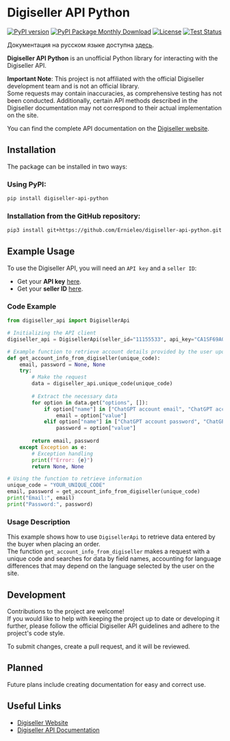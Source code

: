 
# Digiseller API Python

[![PyPI version](https://img.shields.io/pypi/v/digiseller-api-python.svg?cacheSeconds=3600)](https://pypi.org/project/digiseller-api-python)
[![PyPI Package Monthly Download](https://img.shields.io/pypi/dm/digiseller-api-python)](https://pypistats.org/packages/digiseller-api-python)
[![License](https://img.shields.io/github/license/Ernieleo/digiseller-api-python)](https://github.com/Ernieleo/digiseller-api-python/blob/master/LICENSE)
[![Test Status](https://github.com/Ernieleo/digiseller-api-python/actions/workflows/test.yml/badge.svg)](https://github.com/Ernieleo/digiseller-api-python/actions/workflows/test.yml)

Документация на русском языке доступна [здесь](./docs/README_ru.md).

**Digiseller API Python** is an unofficial Python library for interacting with the Digiseller API.

**Important Note**: This project is not affiliated with the official Digiseller development team and is not an official library.  
Some requests may contain inaccuracies, as comprehensive testing has not been conducted. Additionally, certain API methods described in the Digiseller documentation may not correspond to their actual implementation on the site.

You can find the complete API documentation on the [Digiseller website](https://my.digiseller.com/inside/api.asp).

## Installation

The package can be installed in two ways:

### Using PyPI:
```sh
pip install digiseller-api-python
```

### Installation from the GitHub repository:
```sh
pip3 install git+https://github.com/Ernieleo/digiseller-api-python.git
```

## Example Usage

To use the Digiseller API, you will need an `API key` and a `seller ID`:

- Get your **API key** [here](https://my.digiseller.com/inside/api_keys.asp).
- Get your **seller ID** [here](https://my.digiseller.com/).

### Code Example
```python
from digiseller_api import DigisellerApi

# Initializing the API client
digiseller_api = DigisellerApi(seller_id="11155533", api_key="CA1SF69A000A46D00039F01Z11017V39")

# Example function to retrieve account details provided by the user upon purchase, using a unique code
def get_account_info_from_digiseller(unique_code):
    email, password = None, None
    try:
        # Make the request
        data = digiseller_api.unique_code(unique_code)
        
        # Extract the necessary data
        for option in data.get("options", []):
            if option["name"] in ["ChatGPT account email", "ChatGPT account email"]:
                email = option["value"]
            elif option["name"] in ["ChatGPT account password", "ChatGPT account password"]:
                password = option["value"]
    
        return email, password
    except Exception as e:
        # Exception handling
        print(f"Error: {e}")
        return None, None

# Using the function to retrieve information
unique_code = "YOUR_UNIQUE_CODE"
email, password = get_account_info_from_digiseller(unique_code)
print("Email:", email)
print("Password:", password)
```

### Usage Description
This example shows how to use `DigisellerApi` to retrieve data entered by the buyer when placing an order.  
The function `get_account_info_from_digiseller` makes a request with a unique code and searches for data by field names, accounting for language differences that may depend on the language selected by the user on the site.

## Development
Contributions to the project are welcome!  
If you would like to help with keeping the project up to date or developing it further, please follow the official Digiseller API guidelines and adhere to the project's code style.

To submit changes, create a pull request, and it will be reviewed.

## Planned 
Future plans include creating documentation for easy and correct use.

## Useful Links
- [Digiseller Website](https://my.digiseller.ru)  
- [Digiseller API Documentation](https://my.digiseller.com/inside/api.asp)
